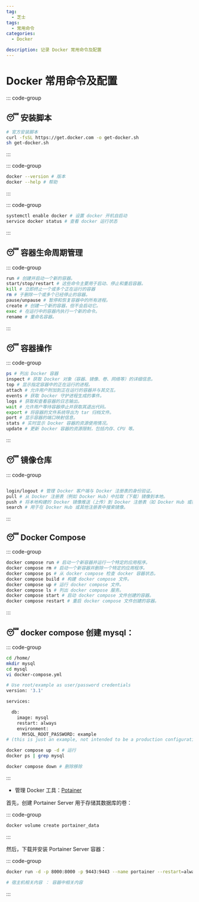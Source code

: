 ```yaml
---
tag:
  - 芝士
tags:
  - 常用命令
categories:
  - Docker

description: 记录 Docker 常用命令及配置
---
```


# Docker 常用命令及配置

::: code-group

## 😴 安装脚本

```sh
# 官方安装脚本
curl -fsSL https://get.docker.com -o get-docker.sh
sh get-docker.sh
```

:::

::: code-group

```sh
docker --version # 版本
docker --help # 帮助
```

:::

::: code-group

```sh
systemctl enable docker # 设置 docker 开机自启动
service docker status # 查看 docker 运行状态
```

:::

## 😴 容器生命周期管理

::: code-group

```sh
run # 创建并启动一个新的容器。
start/stop/restart # 这些命令主要用于启动、停止和重启容器。
kill # 立即终止一个或多个正在运行的容器
rm # 于删除一个或多个已经停止的容器。
pause/unpause # 暂停和恢复容器中的所有进程。
create # 创建一个新的容器，但不会启动它。
exec # 在运行中的容器内执行一个新的命令。
rename # 重命名容器。
```

:::

## 😴 容器操作

::: code-group

```sh
ps # 列出 Docker 容器
inspect # 获取 Docker 对象（容器、镜像、卷、网络等）的详细信息。
top # 显示指定容器中的正在运行的进程。
attach # 允许用户附加到正在运行的容器并与其交互。
events # 获取 Docker 守护进程生成的事件。
logs # 获取和查看容器的日志输出。
wait # 允许用户等待容器停止并获取其退出代码。
export # 将容器的文件系统导出为 tar 归档文件。
port # 显示容器的端口映射信息。
stats # 实时显示 Docker 容器的资源使用情况。
update # 更新 Docker 容器的资源限制，包括内存、CPU 等。
```

:::

## 😴 镜像仓库

::: code-group

```sh

login/logout # 管理 Docker 客户端与 Docker 注册表的身份验证。
pull # 从 Docker 注册表（例如 Docker Hub）中拉取（下载）镜像到本地。
push # 将本地构建的 Docker 镜像推送（上传）到 Docker 注册表（如 Docker Hub 或私有注册表）。
search # 用于在 Docker Hub 或其他注册表中搜索镜像。
```

:::

## 😴 Docker Compose

::: code-group

```sh
docker compose run # 启动一个新容器并运行一个特定的应用程序。
docker compose rm # 启动一个新容器并删除一个特定的应用程序。
docker compose ps # 从 docker compose 检查 docker 容器状态。
docker compose build # 构建 docker compose 文件。
docker compose up # 运行 docker compose 文件。
docker compose ls # 列出 docker compose 服务。
docker compose start # 启动 docker compose 文件创建的容器。
docker compose restart # 重启 docker compose 文件创建的容器。
```

:::

## 😴 docker compose 创建 mysql：

::: code-group

```sh
cd /home/
mkdir mysql
cd mysql
vi docker-compose.yml

# Use root/example as user/password credentials
version: '3.1'

services:

  db:
    image: mysql
    restart: always
    environment:
      MYSQL_ROOT_PASSWORD: example
# (this is just an example, not intended to be a production configuration)

docker compose up -d # 运行
docker ps | grep mysql

docker compose down # 删除移除
```

:::

- 管理 Docker 工具：[Potainer](https://docs.portainer.io/start/install-ce/server/docker/linux)

首先，创建 Portainer Server 用于存储其数据库的卷：

::: code-group

```sh
docker volume create portainer_data
```

:::

然后，下载并安装 Portainer Server 容器：

::: code-group

```sh
docker run -d -p 8000:8000 -p 9443:9443 --name portainer --restart=always -v /var/run/docker.sock:/var/run/docker.sock -v portainer_data:/data portainer/portainer-ce:latest

# 宿主机相关内容 ： 容器中相关内容
```

:::
